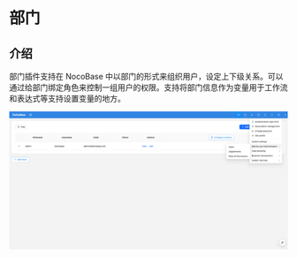 # 部门

## 介绍

部门插件支持在 NocoBase 中以部门的形式来组织用户，设定上下级关系。可以通过给部门绑定角色来控制一组用户的权限。支持将部门信息作为变量用于工作流和表达式等支持设置变量的地方。

![](/docs/public/core//tachybase-core-departments-1.png)